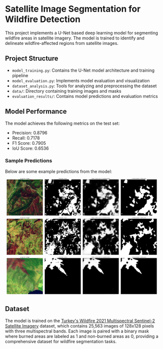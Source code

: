 # Satellite Image Segmentation for Wildfire Detection

This project implements a U-Net based deep learning model for segmenting wildfire areas in satellite imagery. The model is trained to identify and delineate wildfire-affected regions from satellite images.

## Project Structure

- `model_training.py`: Contains the U-Net model architecture and training pipeline
- `model_evaluation.py`: Implements model evaluation and visualization
- `dataset_analysis.py`: Tools for analyzing and preprocessing the dataset
- `data/`: Directory containing training images and masks
- `evaluation_results/`: Contains model predictions and evaluation metrics

## Model Performance

The model achieves the following metrics on the test set:
- Precision: 0.8796
- Recall: 0.7178
- F1 Score: 0.7905
- IoU Score: 0.6536

### Sample Predictions

Below are some example predictions from the model:

![Prediction 0](evaluation_results/prediction_0.png)
![Prediction 1](evaluation_results/prediction_1.png)
![Prediction 2](evaluation_results/prediction_2.png)

## Dataset

The model is trained on the [Turkey's Wildfire 2021 Multispectral Sentinel-2 Satellite Imagery](https://data.mendeley.com/datasets/hgctmx9y6c/1) dataset, which contains 25,563 images of 128x128 pixels with three multispectral bands. Each image is paired with a binary mask where burned areas are labeled as 1 and non-burned areas as 0, providing a comprehensive dataset for wildfire segmentation tasks.